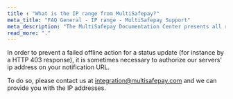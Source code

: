 ```yaml
---
title : "What is the IP range from MultiSafepay?"
meta_title: "FAQ General - IP range - MultiSafepay Support"
meta_description: "The MultiSafepay Documentation Center presents all relevant information about our Plugins and API. You can also find support pages for Payment Methods, Tools and General Questions as well as the contact details of our Support and Integration Teams."
read_more: "."
---
```

In order to prevent a failed offline action for a status update (for instance by a HTTP 403 response), it is sometimes necessary to authorize our servers' ip address on your notification URL. 

To do so, please contact us at <integration@multisafepay.com> and we can provide you with the IP addresses.
